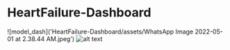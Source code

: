 # HeartFailure-Dashboard
![model_dash]('HeartFailure-Dashboard/assets/WhatsApp Image 2022-05-01 at 2.38.44 AM.jpeg')
![alt text](https://github.com/shimaaAHMED02/HeartFailure-Dashboard/assets/dashh.jpeg?raw=true)
